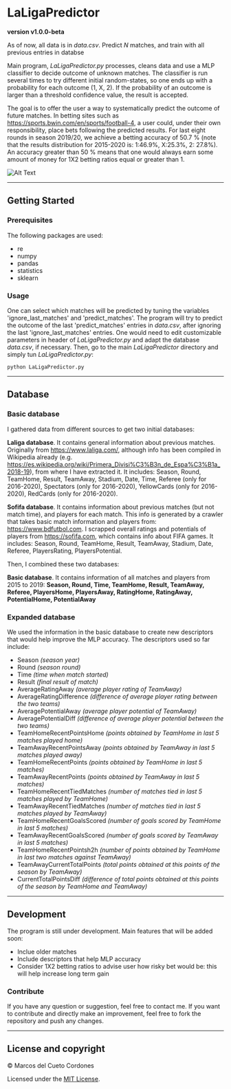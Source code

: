 # LaLigaPredictor

**version v1.0.0-beta**

As of now, all data is in _data.csv_. Predict _N_ matches, and train with all previous entries in databse

Main program, _LaLigaPredictor.py_ processes, cleans data and use a MLP classifier to decide outcome of unknown matches. The classifier is run several times to try different initial random-states, so one ends up with a probability for each outcome (1, X, 2). If the probability of an outcome is larger than a threshold confidence value, the result is accepted.

The goal is to offer the user a way to systematically predict the outcome of future matches. In betting sites such as https://sports.bwin.com/en/sports/football-4, a user could, under their own responsibility, place bets following the predicted results. For last eight rounds in season 2019/20, we achieve a betting accuracy of 50.7 % (note that the results distribution for 2015-2020 is: 1:46.9%, X:25.3%, 2: 27.8%). An accuracy greater than 50 % means that one would always earn some amount of money for 1X2 betting ratios equal or greater than 1.

![Alt Text](./output.gif)

---

## Getting Started

### Prerequisites

The following packages are used:
- re
- numpy
- pandas
- statistics
- sklearn

### Usage

One can select which matches will be predicted by tuning the variables 'ignore_last_matches' and 'predict_matches'. The program will try to predict the outcome of the last 'predict_matches' entries in _data.csv_, after ignoring the last 'ignore_last_matches' entries. One would need to edit customizable parameters in header of _LaLigaPredictor.py_ and adapt the database _data.csv_, if necessary. Then, go to the main _LaLigaPredictor_ directory and simply tun _LaLigaPredictor.py_:

```
python LaLigaPredictor.py
```

---

## Database

### Basic database

I gathered data from different sources to get two initial databases:

**Laliga database**. It contains general information about previous matches. Originally from https://www.laliga.com/, although info has been compiled in Wikipedia already (e.g. https://es.wikipedia.org/wiki/Primera_Divisi%C3%B3n_de_Espa%C3%B1a_2018-19), from where I have extracted it. It includes: Season, Round, TeamHome, Result, TeamAway, Stadium, Date, Time, Referee (only for 2016-2020), Spectators (only for 2016-2020), YellowCards (only for 2016-2020), RedCards (only for 2016-2020).

**Sofifa database**. It contains information about previous matches (but not match time), and players for each match. This info is generated by a crawler that takes basic match information and players from: https://www.bdfutbol.com. I scrapped overall ratings and potentials of players from https://sofifa.com, which contains info about FIFA games. It includes: Season, Round, TeamHome, Result, TeamAway, Stadium, Date, Referee, PlayersRating, PlayersPotential.

Then, I combined these two databases:

**Basic database**. It contains information of all matches and players from 2015 to 2019: **Season, Round, Time, TeamHome, Result, TeamAway, Referee, PlayersHome, PlayersAway, RatingHome, RatingAway, PotentialHome, PotentialAway**

### Expanded database

We used the information in the basic database to create new descriptors that would help improve the MLP accuracy. The descriptors used so far include:
- Season								      _(season year)_
- Round 								      _(season round)_
- Time 								        _(time when match started)_
- Result 							        _(final result of match)_
- AverageRatingAway 				  _(average player rating of TeamAway)_
- AverageRatingDifference 		_(difference of average player rating between the two teams)_
- AveragePotentialAway 			  _(average player potential of TeamAway)_
- AveragePotentialDiff 			  _(difference of average player potential between the two teams)_
- TeamHomeRecentPointsHome 	  _(points obtained by TeamHome in last 5 matches played home)_
- TeamAwayRecentPointsAway 	  _(points obtained by TeamAway in last 5 matches played away)_
- TeamHomeRecentPoints 			  _(points obtained by TeamHome in last 5 matches)_
- TeamAwayRecentPoints 		  	_(points obtained by TeamAway in last 5 matches)_
- TeamHomeRecentTiedMatches 	_(number of matches tied in last 5 matches played by TeamHome)_
- TeamAwayRecentTiedMatches 	_(number of matches tied in last 5 matches played by TeamAway)_
- TeamHomeRecentGoalsScored 	_(number of goals scored by TeamHome in last 5 matches)_
- TeamAwayRecentGoalsScored 	_(number of goals scored by TeamAway in last 5 matches)_
- TeamHomeRecentPointsh2h 		_(number of points obtained by TeamHome in last two matches against TeamAway)_
- TeamAwayCurrentTotalPoints 	_(total points obtained at this points of the season by TeamAway)_
- CurrentTotalPointsDiff 		  _(difference of total points obtained at this points of the season by TeamHome and TeamAway)_

--- 

## Development

The program is still under development. Main features that will be added soon:
- Inclue older matches
- Include descriptors that help MLP accuracy
- Consider 1X2 betting ratios to advise user how risky bet would be: this will help increase long term gain

### Contribute

If you have any question or suggestion, feel free to contact me. If you want to contribute and directly make an improvement, feel free to fork the repository and push any changes.

--- 

## License and copyright

&copy; Marcos del Cueto Cordones

Licensed under the [MIT License](LICENSE.md).
